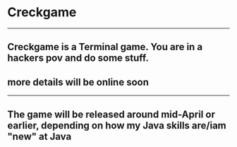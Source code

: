 # Creckgame
- - -
## Creckgame is a __Terminal__ game. You are in a hackers pov and do some stuff.
## more details will be online soon
- - - 
## The game will be released around mid-April or earlier, depending on how my Java skills are/iam "new" at Java

